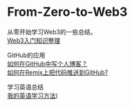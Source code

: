 # From-Zero-to-Web3
从零开始学习Web3的一些总结。  
[Web3入门知识整理](https://blog.csdn.net/Holly7/article/details/149484937?spm=1001.2014.3001.5501)  

GitHub的应用  
[如何在GitHub中写个人博客？](https://blog.csdn.net/Holly7/article/details/149672484?spm=1001.2014.3001.5502)  
[如何在Remix上把代码推送到GitHub?](https://blog.csdn.net/Holly7/article/details/149672715?spm=1001.2014.3001.5502)

学习英语总结  
[我的英语学习方法](https://blog.csdn.net/Holly7/article/details/149785223?spm=1001.2014.3001.5501))

